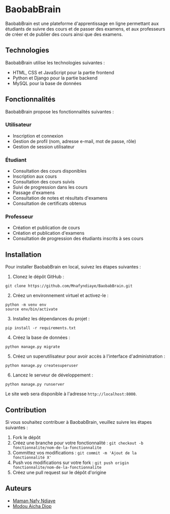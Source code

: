 # BaobabBrain

BaobabBrain est une plateforme d'apprentissage en ligne permettant aux étudiants de suivre des cours et de passer des examens, et aux professeurs de créer et de publier des cours ainsi que des examens.

## Technologies

BaobabBrain utilise les technologies suivantes :

- HTML, CSS et JavaScript pour la partie frontend
- Python et Django pour la partie backend
- MySQL pour la base de données

## Fonctionnalités

BaobabBrain propose les fonctionnalités suivantes :

### Utilisateur

- Inscription et connexion
- Gestion de profil (nom, adresse e-mail, mot de passe, rôle)
- Gestion de session utilisateur

### Étudiant

- Consultation des cours disponibles
- Inscription aux cours
- Consultation des cours suivis
- Suivi de progression dans les cours
- Passage d'examens
- Consultation de notes et résultats d'examens
- Consultation de certificats obtenus

### Professeur

- Création et publication de cours
- Création et publication d'examens
- Consultation de progression des étudiants inscrits à ses cours

## Installation

Pour installer BaobabBrain en local, suivez les étapes suivantes :

1. Clonez le dépôt GitHub :

```
git clone https://github.com/Mnafyndiaye/BaobabBrain.git
```

2. Créez un environnement virtuel et activez-le :

```
python -m venv env
source env/bin/activate
```

3. Installez les dépendances du projet :

```
pip install -r requirements.txt
```

4. Créez la base de données :

```
python manage.py migrate
```

5. Créez un superutilisateur pour avoir accès à l'interface d'administration :

```
python manage.py createsuperuser
```

6. Lancez le serveur de développement :

```
python manage.py runserver
```

Le site web sera disponible à l'adresse `http://localhost:8000`.

## Contribution

Si vous souhaitez contribuer à BaobabBrain, veuillez suivre les étapes suivantes :

1. Fork le dépôt
2. Créez une branche pour votre fonctionnalité : `git checkout -b fonctionnalite/nom-de-la-fonctionnalite`
3. Committez vos modifications : `git commit -m 'Ajout de la fonctionnalité X'`
4. Push vos modifications sur votre fork : `git push origin fonctionnalite/nom-de-la-fonctionnalite`
5. Créez une pull request sur le dépôt d'origine

## Auteurs

- [Maman Nafy Ndiaye](https://github.com/Mnafyndiaye)
- [Modou Aicha Diop](https://github.com/modouaicha023)
